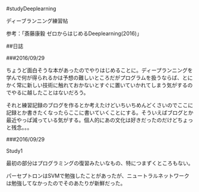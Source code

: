 #studyDeeplearning

ディーブランニング練習帖

参考：「斎藤康毅 ゼロからはじめるDeeplearning(2016)」

##日誌

###2016/09/29

ちょうど面白そうな本があったのでやりはじめることに。ディープランニングを学んで何が得られるかは予想の難しいところだがプログラムを扱うならば、とにかく常に新しい技術に触れておかないとすぐに置いていかれてしまう気がするのでやるに越したことはないだろう。

それと練習記録のブログを作るとか考えたけどいちいちめんどくさいのでここに記録とか書きたくなったらここに書いていくことにする。そういえばブログとか最近やっぱ減っている気がする。個人的にあの文化は好きだったのだけどちょっと残念。。。

###2016/09/29

Study1 

最初の部分はプログラミングの復習みたいなもの、特につまずくところもない。

パーセプトロンはSVMで勉強したことがあったが、ニュートラルネットワークは勉強してなかったのでそのあたりが新鮮だった。